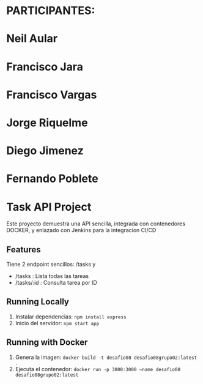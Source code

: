 # PARTICIPANTES:
#    Neil Aular
#    Francisco Jara
#    Francisco Vargas
#    Jorge Riquelme
#    Diego Jimenez
#    Fernando Poblete

# Task API Project
Este proyecto demuestra una API sencilla, integrada con contenedores DOCKER, y enlazado con Jenkins para la integracion CI/CD 

## Features

Tiene 2 endpoint sencillos:  /tasks  y 
-  /tasks  : Lista todas las tareas
-  /tasks/:id   : Consulta tarea por ID

## Running Locally

1. Instalar dependencias: `npm install express`  
2. Inicio del servidor: `npm start app`

## Running with Docker

1. Genera la imagen: `docker build -t desafio08 desafio08grupo02:latest .`  
2. Ejecuta el contenedor: `docker run -p 3000:3000 –name desafio08 desafio08grupo02:latest`

